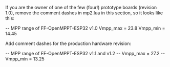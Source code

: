 If you are the owner of one of the few (four!) prototype boards (revision
1.0), remove the comment dashes in mp2.lua in this section, so it looks like
this: 

-- MPP range of FF-OpenMPPT-ESP32 v1.0
 Vmpp_max = 23.8 
 Vmpp_min = 14.45

Add comment dashes for the production hardware revision:


-- MPP range of FF-OpenMPPT-ESP32 v1.1 and v1.2
--  Vmpp_max = 27.2
--  Vmpp_min = 13.25